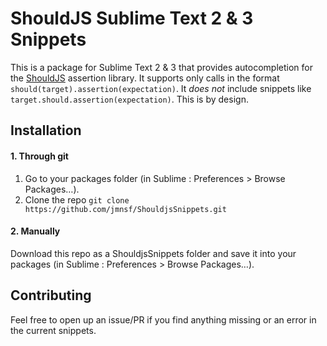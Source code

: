 # ShouldJS Sublime Text 2 & 3 Snippets

This is a package for Sublime Text 2 & 3 that provides autocompletion for the [ShouldJS](https://shouldjs.github.io/) assertion library. It supports only calls in the format `should(target).assertion(expectation)`. It *does not* include snippets like `target.should.assertion(expectation)`. This is by design.

## Installation

#### 1. Through git

1. Go to your packages folder (in Sublime : Preferences > Browse Packages…).
2. Clone the repo `git clone https://github.com/jmnsf/ShouldjsSnippets.git`

#### 2. Manually

Download this repo as a ShouldjsSnippets folder and save it into your packages (in Sublime : Preferences > Browse Packages…).

## Contributing

Feel free to open up an issue/PR if you find anything missing or an error in the current snippets.
